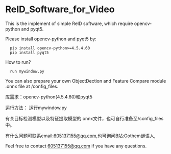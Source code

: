 # ReID_Software_for_Video
This is the implement of simple ReID software, which require opencv-python and pyqt5.

Please install opencv-python and pyqt5 by:

      pip install opencv-python>=4.5.4.60
      pip install pyqt5


How to run?

      run mywindow.py 


You can also prepare your own ObjectDection and Feature Compare module .onnx file at /config_files.





库需求：opencv-python(4.5.4.60)和pyqt5


运行方法： 运行mywindow.py


有关目标检测模型以及特征提取模型的.onnx文件，也可自行准备至/config_files中。


有什么问题可联系email:605137155@qq.com,也可询问B站:Gothem谜语人,


Feel free to contact 605137155@qq.com if you have any questions.
